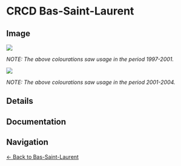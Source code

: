 # CRCD Bas-Saint-Laurent

## Image

![](https://f001.backblazeb2.com/b2api/v1/b2_download_file_by_id?fileId=4_z28c49eac21252eda5eb50012_f1039a262cb07ca26_d20170709_m070834_c001_v0001043_t0004")

*NOTE: The above colourations saw usage in the period 1997-2001.*

![](https://f001.backblazeb2.com/b2api/v1/b2_download_file_by_id?fileId=4_z28c49eac21252eda5eb50012_f111b386ef9043daa_d20170709_m070837_c001_v0001042_t0033)

*NOTE: The above colourations saw usage in the period 2001-2004.*

## Details

## Documentation

## Navigation

[← Back to Bas-Saint-Laurent](README.md)
